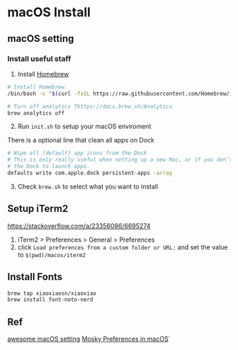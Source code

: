 # macOS Install

## macOS setting
### Install useful staff

1. Install [Homebrew](https://docs.brew.sh/)

```bash
# Install Homebrew
/bin/bash -c "$(curl -fsSL https://raw.githubusercontent.com/Homebrew/install/HEAD/install.sh)"

# Turn off analytics Thttps://docs.brew.sh/Analytics
brew analytics off
```

2. Run `init.sh` to setup your macOS enviroment

There is a optional line that clean all apps on Dock
```bash
# Wipe all (default) app icons from the Dock
# This is only really useful when setting up a new Mac, or if you don’t use
# the Dock to launch apps.
defaults write com.apple.dock persistent-apps -array
```

3. Check `brew.sh` to select what you want to install

## Setup iTerm2
https://stackoverflow.com/a/23356086/6695274

1. iTerm2 > Preferences > General > Preferences
2. click `Load preferences from a custom folder or URL:`
    and set the value to `$(pwd)/macos/iterm2`

## Install Fonts

```bash
brew tap xiaoxiaosn/xiaoxiao
brew install font-noto-nerd
```

## Ref

[awesome macOS setting](https://github.com/mathiasbynens/dotfiles/blob/main/.macos)
[Mosky Preferences in macOS](https://paper.dropbox.com/doc/Moskys-Preferences-in-macOS--Bbfa5TyUBQ2SscGRgh6Q0KZeAg-dG5SIszlLEGT5DkFQv7yu)`
